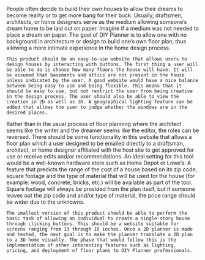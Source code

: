People often decide to build their own houses to allow their dreams to become reality or to get more bang for their buck. Usually, draftsmen, architects, or home designers serve as the medium allowing someone’s dream home to be laid out on paper. Imagine if a medium was not needed to place a dream on paper. The goal of DIY Planner is to allow one with no background in architecture or design to build one’s own floor plan, thus allowing a more intimate experience in the home design process.

	This product should be an easy-to-use website that allows users to design houses by interacting with buttons. The first thing a user will be able to do is choose how many floors the house will have. It will be assumed that basements and attics are not present in the house unless indicated by the user. A good website would have a nice balance between being easy to use and being flexible. This means that it should be easy to use, but not restrict the user from being creative in the design process. The user should also be able to view the creation in 2D as well as 3D. A geographical lighting feature can be added that allows the user to judge whether the windows are in the desired places. 
	
Rather than in the usual process of floor planning where the architect seems like the writer and the dreamer seems like the editor, the roles can be reversed. There should be some functionality in this website that allows a floor plan which a user designed to be emailed directly to a draftsman, architect, or home designer affiliated with the host site to get approved for use or receive edits and/or recommendations. An ideal setting for this tool would be a well-known hardware store such as Home Depot or Lowe’s. A feature that predicts the range of the cost of a house based on its zip code, square footage and the type of material that will be used for the house (for example: wood, concrete, bricks, etc.) will be available as part of the tool. Square footage will always be provided from the plan itself, but if someone leaves out the zip code and and/or type of material, the price range should be wider due to the unknowns.

	The smallest version of this product should be able to perform the basic task of allowing an individual to create a single-story house through clicking buttons. This should be a website suitable for screens ranging from 13 through 15 inches. Once a 2D planner is made and tested, the next goal is to make the planner translate a 2D plan to a 3D home visually. The phase that would follow this is the implementation of other interesting features such as lighting, pricing, and deployment of floor plans to DIY Planner professionals.
